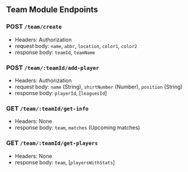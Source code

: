 ## Team Module Endpoints


### POST `/team/create`

* Headers: Authorization
* request body: `name`, `abbr`, `location`, `color1`, `color2`
* response body: `teamId`, `teamName`


### POST `/team/:teamId/add-player`

* Headers: Authorization
* request body: `name` (String), `shirtNumber` (Number), `position` (String)
* response body: `playerId`, [`leaguesId`]


### GET `/team/:teamId/get-info`

* Headers: None
* response body: `team`, `matches` (Upcoming matches)



### GET `/team/:teamId/get-players`

* Headers: None
* response body: `team`, [`playersWithStats`]